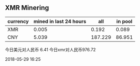## XMR Minering

|currency|mined in last 24 hours|all|in pool|
|---|---|---|---|
|XMR|0.005|0.192|0.089|
|CNY|5.039|187.229|86.951|

今日美元对人民币 6.41	今日xmr对人民币976.72


2018-05-29 16:25